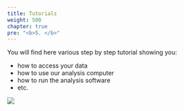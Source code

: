 ```yaml
---
title: Tutorials
weight: 500
chapter: true
pre: "<b>5. </b>"
---
```


You will find here various step by step tutorial showing you:

  * how to access your data
  * how to use our analysis computer
  * how to run the analysis software
  * etc.

<img src='/images/tutorial/how_to.png' />




